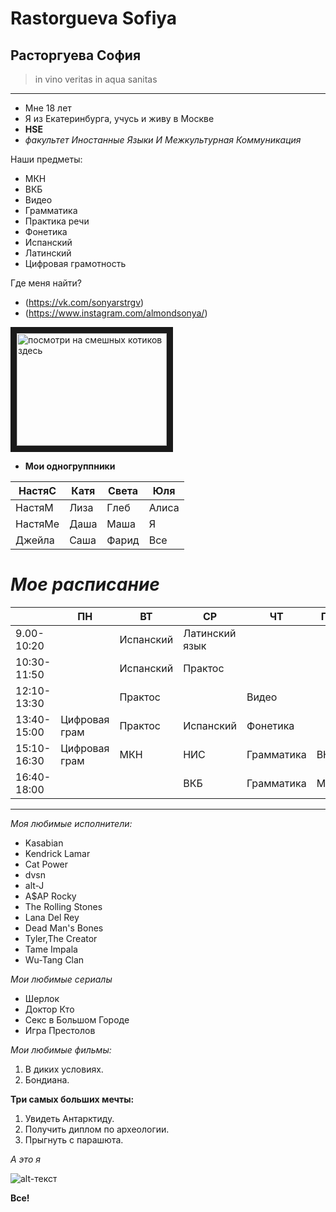 # Rastorgueva Sofiya
## Расторгуева София 
> in vino veritas in aqua sanitas

* * *

* Мне 18 лет 
* Я из Екатеринбурга, учусь и живу в Москве
* **HSE**
* *факультет Иностанные Языки И Межкультурная Коммуникация*

Наши предметы:
+ МКН
+ ВКБ
+ Видео
+ Грамматика
+ Практика речи
+ Фонетика
+ Испанский
+ Латинский
+ Цифровая грамотность

Где меня найти?
* (https://vk.com/sonyarstrgv)
* (https://www.instagram.com/almondsonya/)

<a href="https://www.youtube.com/watch?v=6QJ7t6qXTiU" target="_blank"><img src="https://www.youtube.com/watch?v=6QJ7t6qXTiU.jpg" 
alt="посмотри на смешных котиков здесь" width="240" height="180" border="10" /></a>

* **Мои одногруппники**

| НастяС  | Катя | Света | Юля   |
|---------|------|-------|-------|
| НастяМ  | Лиза | Глеб  | Алиса |
| НастяМе | Даша | Маша  | Я     |
| Джейла  | Саша | Фарид | Все   |

# *Мое расписание*

|             | ПН            | ВТ        | СР             | ЧТ         | ПТ  | СБ |
|-------------|---------------|-----------|----------------|------------|-----|----|
| 9.00-10:20  |               | Испанский | Латинский язык |            |     |    |
| 10:30-11:50 |               | Испанский | Практос        |            |     |    |
| 12:10-13:30 |               | Практос   |                | Видео      |     |    |
| 13:40-15:00 | Цифровая грам | Практос   | Испанский      | Фонетика   |     |    |
| 15:10-16:30 | Цифровая грам | МКН       | НИС            | Грамматика | ВКБ |    |
| 16:40-18:00 |               |           | ВКБ            | Грамматика | МКН |    |

* * * 
*Моя любимые исполнители:* 
+ Kasabian
+ Kendrick Lamar 
+ Cat Power 
+ dvsn 
+ alt-J 
+ A$AP Rocky 
+ The Rolling Stones 
+ Lana Del Rey
+ Dead Man's Bones 
+ Tyler,The Creator 
+ Tame Impala 
+ Wu-Tang Clan

*Мои любимые сериалы*
- Шерлок
- Доктор Кто
- Секс в Большом Городе
- Игра Престолов

*Мои любимые фильмы:* 
1. В диких условиях. 
2. Бондиана.

**Три самых больших мечты:**
1. Увидеть Антарктиду.
2. Получить диплом по археологии.
3. Прыгнуть с парашюта.

*А это я*

![alt-текст](https://pp.userapi.com/c639330/v639330909/19838/39Wql5Br5Bg.jpg)

**Все!**


